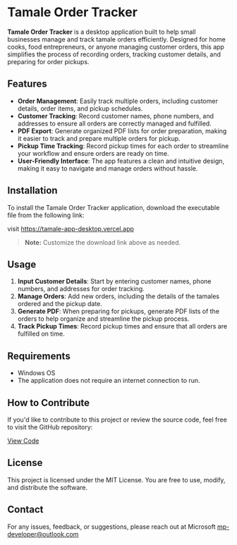 # Tamale Order Tracker

**Tamale Order Tracker** is a desktop application built to help small businesses manage and track tamale orders efficiently. Designed for home cooks, food entrepreneurs, or anyone managing customer orders, this app simplifies the process of recording orders, tracking customer details, and preparing for order pickups.

## Features

- **Order Management**: Easily track multiple orders, including customer details, order items, and pickup schedules.
- **Customer Tracking**: Record customer names, phone numbers, and addresses to ensure all orders are correctly managed and fulfilled.
- **PDF Export**: Generate organized PDF lists for order preparation, making it easier to track and prepare multiple orders for pickup.
- **Pickup Time Tracking**: Record pickup times for each order to streamline your workflow and ensure orders are ready on time.
- **User-Friendly Interface**: The app features a clean and intuitive design, making it easy to navigate and manage orders without hassle.

## Installation

To install the Tamale Order Tracker application, download the executable file from the following link:

visit https://tamale-app-desktop.vercel.app

> **Note:** Customize the download link above as needed.

## Usage

1. **Input Customer Details**: Start by entering customer names, phone numbers, and addresses for order tracking.
2. **Manage Orders**: Add new orders, including the details of the tamales ordered and the pickup date.
3. **Generate PDF**: When preparing for pickups, generate PDF lists of the orders to help organize and streamline the pickup process.
4. **Track Pickup Times**: Record pickup times and ensure that all orders are fulfilled on time.

## Requirements

- Windows OS
- The application does not require an internet connection to run.

## How to Contribute

If you'd like to contribute to this project or review the source code, feel free to visit the GitHub repository:

[View Code](https://github.com/Marysgithub321/tamale-app-desktop)

## License

This project is licensed under the MIT License. You are free to use, modify, and distribute the software.

## Contact

For any issues, feedback, or suggestions, please reach out at 
Microsoft
mp-developer@outlook.com
